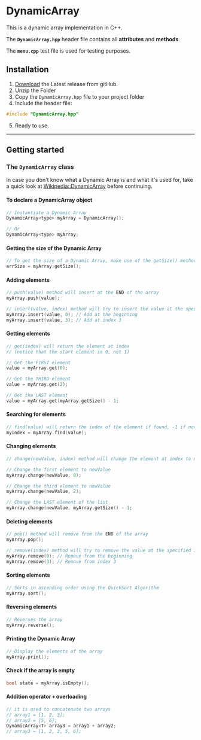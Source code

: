 # DynamicArray

This is a dynamic array implementation in C++.

The **`DynamicArray.hpp`** header file contains all **attributes** and **methods**.

The **`menu.cpp`** test file is used for testing purposes.

## Installation

1. [Download](https://github.com/elmahdigaga/dynamic-array/archive/refs/heads/main.zip) the Latest release from gitHub.
2. Unzip the Folder
3. Copy the `DynamicArray.hpp` file to your project folder
4. Include the header file:
```C++
#include "DynamicArray.hpp"
```
5. Ready to use.

-------------------------

## Getting started

### The `DynamicArray` class

In case you don't know what a Dynamic Array is and what it's used for, take a quick look at [Wikipedia::DynamicArray](https://en.wikipedia.org/wiki/Dynamic_array) before continuing.

#### To declare a DynamicArray object
```c++
// Instantiate a Dynamic Array
DynamicArray<type> myArray = DynamicArray();

// Or
DynamicArray<type> myArray;
```

#### Getting the size of the Dynamic Array
```c++
// To get the size of a Dynamic Array, make use of the getSize() method
arrSize = myArray.getSize();
```

#### Adding elements
```c++
// push(value) method will insert at the END of the array
myArray.push(value);

// insert(value, index) method will try to insert the value at the specified index
myArray.insert(value, 0); // Add at the beginning
myArray.insert(value, 3); // Add at index 3
```

#### Getting elements
```c++
// get(index) will return the element at index
// (notice that the start element is 0, not 1)

// Get the FIRST element
value = myArray.get(0);

// Get the THIRD element
value = myArray.get(2);

// Get the LAST element
value = myArray.get(myArray.getSize() - 1;
```

#### Searching for elements
```c++
// find(value) will return the index of the element if found, -1 if not.
myIndex = myArray.find(value);
```

#### Changing elements
```c++
// change(newValue, index) method will change the element at index to newValue

// Change the first element to newValue
myArray.change(newValue, 0);

// Change the third element to newValue
myArray.change(newValue, 2);

// Change the LAST element of the list
myArray.change(newValue, myArray.getSize() - 1;
```

#### Deleting elements
```c++
// pop() method will remove from the END of the array
myArray.pop();

// remove(index) method will try to remove the value at the specified index
myArray.remove(0); // Remove from the beginning
myArray.remove(3); // Remove from index 3
```

#### Sorting elements
```c++
// Sorts in ascending order using the QuickSort Algorithm
myArray.sort();
```

#### Reversing elements
```c++
// Reverses the array
myArray.reverse();
```

#### Printing the Dynamic Array
```c++
// Display the elements of the array
myArray.print();
```

#### Check if the array is empty
```c++
bool state = myArray.isEmpty();
```

#### Addition operator `+` overloading
```c++
// it is used to concatenate two arrays
// array1 = [1, 2, 3];
// array2 = [5, 6];
DynamicArray<T> array3 = array1 + array2;
// array3 = [1, 2, 3, 5, 6];
```
